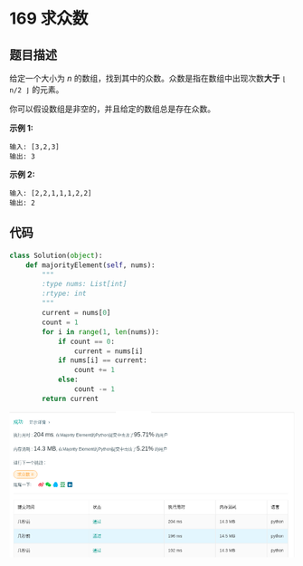 # 169 求众数

## 题目描述

给定一个大小为 *n* 的数组，找到其中的众数。众数是指在数组中出现次数**大于** `⌊ n/2 ⌋` 的元素。

你可以假设数组是非空的，并且给定的数组总是存在众数。

**示例 1:**

```
输入: [3,2,3]
输出: 3
```

**示例 2:**

```
输入: [2,2,1,1,1,2,2]
输出: 2
```

## 代码

```python
class Solution(object):
    def majorityElement(self, nums):
        """
        :type nums: List[int]
        :rtype: int
        """
        current = nums[0]
        count = 1
        for i in range(1, len(nums)):
            if count == 0:
                current = nums[i]
            if nums[i] == current:
                count += 1
            else:
                count -= 1
        return current
```

![](../png/169.png)